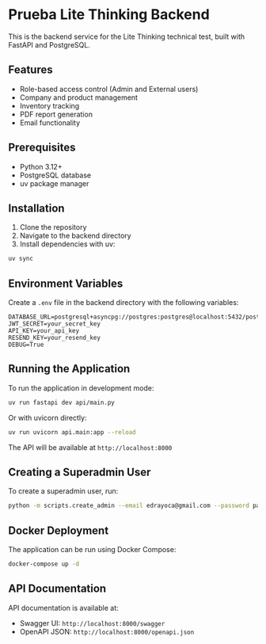 # Prueba Lite Thinking Backend

This is the backend service for the Lite Thinking technical test, built with FastAPI and PostgreSQL.

## Features

- Role-based access control (Admin and External users)
- Company and product management
- Inventory tracking
- PDF report generation
- Email functionality

## Prerequisites

- Python 3.12+
- PostgreSQL database
- uv package manager

## Installation

1. Clone the repository
2. Navigate to the backend directory
3. Install dependencies with uv:

```bash
uv sync
```

## Environment Variables

Create a `.env` file in the backend directory with the following variables:

```env
DATABASE_URL=postgresql+asyncpg://postgres:postgres@localhost:5432/postgres
JWT_SECRET=your_secret_key
API_KEY=your_api_key
RESEND_KEY=your_resend_key
DEBUG=True
```

## Running the Application

To run the application in development mode:

```bash
uv run fastapi dev api/main.py
```

Or with uvicorn directly:

```bash
uv run uvicorn api.main:app --reload
```

The API will be available at `http://localhost:8000`

## Creating a Superadmin User

To create a superadmin user, run:

```bash
python -m scripts.create_admin --email edrayoca@gmail.com --password password
```

## Docker Deployment

The application can be run using Docker Compose:

```bash
docker-compose up -d
```

## API Documentation


API documentation is available at:

- Swagger UI: `http://localhost:8000/swagger`
- OpenAPI JSON: `http://localhost:8000/openapi.json`